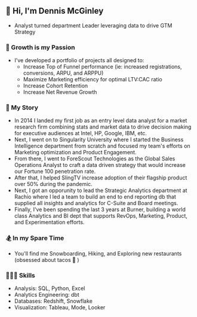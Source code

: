 ## 👋 Hi, I'm Dennis McGinley
- Analyst turned department Leader leveraging data to drive GTM Strategy

### 🚀 Growth is my Passion
- I've developed a portfolio of projects all designed to:
  - Increase Top of Funnel performance (ie: increased registrations, conversions, ARPU, and ARPPU)
  - Maximize Marketing efficiency for optimal LTV:CAC ratio
  - Increase Cohort Retention
  - Increase Net Revenue Growth

### 📖 My Story
- In 2014 I landed my first job as an entry level data analyst for a market research firm combining stats and market data to drive decision making for executive audiences at Intel, HP, Google, IBM, etc.
- Next, I went on to Singularity University where I started the Business Intelligence department from scratch and focused my team's efforts on Marketing optimization and Product Engagement.
- From there, I went to ForeScout Technologies as the Global Sales Operations Analyst to craft a data driven strategy that would increase our Fortune 100 penetration rate.
- After that, I helped SlingTV increase adoption of their flagship product over 50% during the pandemic.
- Next, I got an opporunity to lead the Strategic Analytics department at Rachio where I led a team to build an end to end reporting db that supplied all insights and analytics for C-Suite and Board meetings.
- Finally, I've been spending the last 3 years at Burner, building a world class Analytics and BI dept that supports RevOps, Marketing, Product, and Experimentation efforts.

### 🏂 In my Spare Time
- You'll find me Snowboarding, Hiking, and Exploring new restaurants (obsessed about tacos 🌮 )

### 👨🏽‍💻 Skills
- Analysis: SQL, Python, Excel
- Analytics Engineering: dbt
- Databases: Redshift, Snowflake 
- Visualization: Tableau, Mode, Looker


